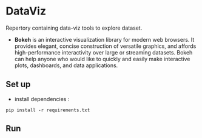# DataViz
Repertory containing data-viz tools to explore dataset.
* **Bokeh** is an interactive visualization library for modern web browsers. It provides elegant, concise construction of versatile graphics, and affords high-performance interactivity over large or streaming datasets. Bokeh can help anyone who would like to quickly and easily make interactive plots, dashboards, and data applications.

## Set up 
* install dependencies :   
```
pip install -r requirements.txt
```
## Run 


